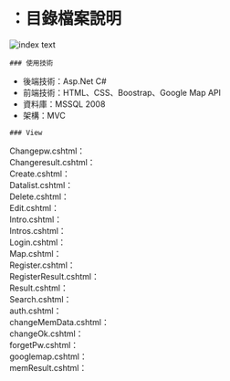 # ：目錄檔案說明

![index text](https://saii2003.github.io/Introduction/intro_travel/image/1.png)

<pre><code>### 使用技術</code></pre>
- 後端技術：Asp.Net C#
- 前端技術：HTML、CSS、Boostrap、Google Map API
- 資料庫：MSSQL 2008
- 架構：MVC

<pre><code>### View</code></pre>
Changepw.cshtml：	 
Changeresult.cshtml：	 
Create.cshtml：	 
Datalist.cshtml：	 
Delete.cshtml：	 
Edit.cshtml：	 
Intro.cshtml：	 
Intros.cshtml：	 
Login.cshtml：	 
Map.cshtml：	 
Register.cshtml：	 
RegisterResult.cshtml：	 
Result.cshtml：	 
Search.cshtml：	 
auth.cshtml：	 
changeMemData.cshtml：	 
changeOk.cshtml：	 
forgetPw.cshtml：	 
googlemap.cshtml：	 
memResult.cshtml：



